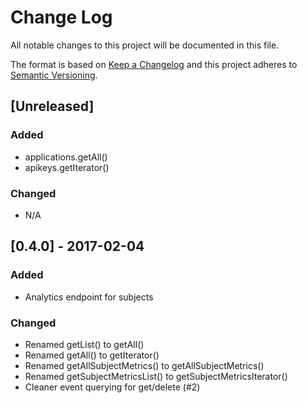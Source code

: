 # Change Log
All notable changes to this project will be documented in this file.

The format is based on [Keep a Changelog](http://keepachangelog.com/) and this project adheres to [Semantic Versioning](http://semver.org/).

## [Unreleased]
### Added
- applications.getAll()
- apikeys.getIterator()

### Changed
- N/A

## [0.4.0] - 2017-02-04
### Added
- Analytics endpoint for subjects

### Changed
- Renamed getList() to getAll()
- Renamed getAll() to getIterator()
- Renamed getAllSubjectMetrics() to getAllSubjectMetrics()
- Renamed getSubjectMetricsList() to getSubjectMetricsIterator()
- Cleaner event querying for get/delete (#2)
